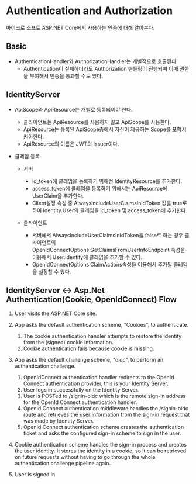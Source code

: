 # Authentication and Authorization
마이크로 소프트 ASP.NET Core에서 사용하는 인증에 대해 알아본다.

## Basic
- AuthenticationHandler와 AuthorizationHandler는 개별적으로 호출된다.
    - Authentication이 실패하더라도 Authorization 핸들링이 진행되며 이때 권한을 부여해서 인증을 통과할 수도 있다.

## IdentityServer
- ApiScope와 ApiResource는 개별로 등록되어야 한다.
	- 클라이언트는 ApiResource를 사용하지 않고 ApiScope를 사용한다.
	- ApiResource는 등록된 ApiScope중에서 자신이 제공하는 Scope를 포함시켜야한다.
	- ApiResource의 이름은 JWT의 Issuer이다.

- 클레임 등록
	- 서버
		- id_token에 클레임을 등록하기 위해선 IdentityResource를 추가한다.
		- access_token에 클레임을 등록하기 위해서는 ApiResource에 UserClaim을 추가한다.
		- Client설정 속성 중 AlwaysIncludeUserClaimsInIdToken 값을 true로 하여 Identity.User의 클레임을 id_token 및 access_token에 추가한다.

	- 클라이언트
		- 서버에서 AlwaysIncludeUserClaimsInIdToken을 false로 하는 경우 
		클라이언트의 OpenIdConnectOptions.GetClaimsFromUserInfoEndpoint 속성을 이용해서 User.Identity에 클레임을 추가할 수 있다.
		- OpenIdConnectOptions.ClaimActions속성을 이용해서 추가될 클레임을 설정할 수 있다.

## IdentityServer <-> Asp.Net Authentication(Cookie, OpenIdConnect) Flow

1. User visits the ASP.NET Core site.
2. App asks the default authentication scheme, "Cookies", to authenticate.
	1. The cookie authentication handler attempts to restore the identity from the (signed) cookie information.
	2. Cookie authentication fails because cookie is missing.

3. App asks the default challenge scheme, "oidc", to perform an authentication challenge.
	1. OpenIdConnect authentication handler redirects to the OpenId Connect authentication provider, this is your Identity Server.
	2. User logs in successfully on the Identity Server.
	3. User is POSTed to /signin-oidc which is the remote sign-in address for the OpenId Connect authentication handler.
	4. OpenId Connect authentication middleware handles the /signin-oidc route and retrieves the user information from the sign-in request that was made by Identity Server.
	5. OpenId Connect authentication scheme creates the authentication ticket and asks the configured sign-in scheme to sign in the user.
4. Cookie authentication scheme handles the sign-in process and creates the user identity. It stores the identity in a cookie, so it can be retrieved on future requests without having to go through the whole authentication challenge pipeline again.
5. User is signed in.